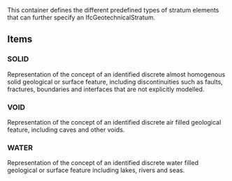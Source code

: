 This container defines the different predefined types of stratum elements that can further specify an IfcGeotechnicalStratum.

<!-- end of short definition -->


## Items

### SOLID

Representation of the concept of an identified discrete almost homogenous solid geological or surface feature, including discontinuities such as faults, fractures, boundaries and interfaces that are not explicitly modelled.

### VOID

Representation of the concept of an identified discrete air filled geological feature, including caves and other voids.

### WATER

Representation of the concept of an identified discrete water filled geological or surface feature including lakes, rivers and seas.